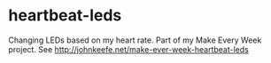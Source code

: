 # heartbeat-leds
Changing LEDs based on my heart rate. Part of my Make Every Week project. See http://johnkeefe.net/make-ever-week-heartbeat-leds
